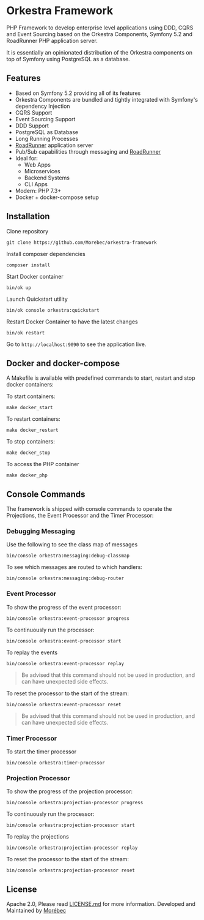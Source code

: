 # Orkestra Framework
PHP Framework to develop enterprise level applications using DDD, CQRS and Event Sourcing based on 
the Orkestra Components, Symfony 5.2 and RoadRunner PHP application server.

It is essentially an opinionated distribution of the Orkestra components on top of Symfony using PostgreSQL as a database.

## Features
- Based on Symfony 5.2 providing all of its features
- Orkestra Components are bundled and tightly integrated with Symfony's dependency Injection
- CQRS Support
- Event Sourcing Support
- DDD Support
- PostgreSQL as Database
- Long Running Processes
- [RoadRunner](https://roadrunner.dev/) application server
- Pub/Sub capabilities through messaging and [RoadRunner](https://roadrunner.dev/)
- Ideal for:
  - Web Apps
  - Microservices
  - Backend Systems
  - CLI Apps
- Modern: PHP 7.3+
- Docker + docker-compose setup

## Installation
Clone repository
```shell
git clone https://github.com/Morebec/orkestra-framework
```

Install composer dependencies
```shell
composer install
```

Start Docker container
```shell
bin/ok up
```

Launch Quickstart utility
```shell
bin/ok console orkestra:quickstart
```

Restart Docker Container to have the latest changes
```shell
bin/ok restart
```

Go to `http://localhost:9090` to see the application live.

## Docker and docker-compose
A Makefile is available with predefined commands to start, restart and stop docker containers:

To start containers:
```shell
make docker_start 
```

To restart containers:
```shell
make docker_restart
```

To stop containers:
```shell
make docker_stop
```

To access the PHP container
```shell
make docker_php
```

## Console Commands
The framework is shipped with console commands to operate the Projections, the Event Processor and the Timer Processor:

### Debugging Messaging
Use the following to see the class map of messages
```shell
bin/console orkestra:messaging:debug-classmap
```

To see which messages are routed to which handlers:
```shell
bin/console orkestra:messaging:debug-router
```

### Event Processor
To show the progress of the event processor:
```shell
bin/console orkestra:event-processor progress
```

To continuously run the processor:
```shell
bin/console orkestra:event-processor start
````

To replay the events
```shell
bin/console orkestra:event-processor replay
````
> Be advised that this command should not be used in production, and can have unexpected side effects.

To reset the processor to the start of the stream:
```shell
bin/console orkestra:event-processor reset
````
> Be advised that this command should not be used in production, and can have unexpected side effects.


### Timer Processor
To start the timer processor
```shell
bin/console orkestra:timer-processor
```

### Projection Processor
To show the progress of the projection processor:
```shell
bin/console orkestra:projection-processor progress
```

To continuously run the processor:
```shell
bin/console orkestra:projection-processor start
````

To replay the projections
```shell
bin/console orkestra:projection-processor replay
````

To reset the processor to the start of the stream:
```shell
bin/console orkestra:projection-processor reset
````

## License
Apache 2.0, Please read [LICENSE.md](./LICENSE.md) for more information.
Developed and Maintained by [Morébec](https://morebec.com)
